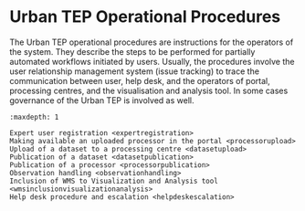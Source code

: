 # Urban TEP Operational Procedures

The Urban TEP operational procedures are instructions for the operators of the system. They describe the steps to be performed for partially automated workflows initiated by users. Usually, the procedures involve the user relationship management system (issue tracking) to trace the communication between user, help desk, and the operators of portal, processing centres, and the visualisation and analysis tool. In some cases governance of the Urban TEP is involved as well.

```{toctree}
:maxdepth: 1

Expert user registration <expertregistration>
Making available an uploaded processor in the portal <processorupload>
Upload of a dataset to a processing centre <datasetupload>
Publication of a dataset <datasetpublication>
Publication of a processor <processorpublication>
Observation handling <observationhandling>
Inclusion of WMS to Visualization and Analysis tool <wmsinclusionvisualizationanalysis>
Help desk procedure and escalation <helpdeskescalation>
```

